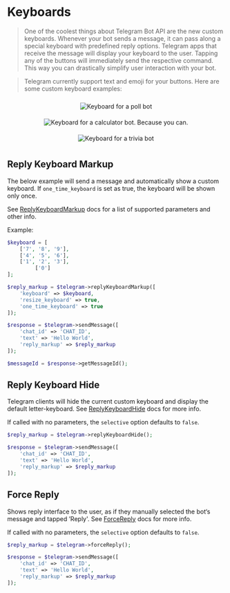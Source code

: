 # Keyboards

> One of the coolest things about Telegram Bot API are the new custom keyboards. Whenever your bot sends a message, it can pass along a special keyboard with predefined reply options. Telegram apps that receive the message will display your keyboard to the user. Tapping any of the buttons will immediately send the respective command. This way you can drastically simplify user interaction with your bot.

> Telegram currently support text and emoji for your buttons. Here are some custom keyboard examples:

<p align="center">
<img src="https://core.telegram.org/file/811140184/1/5YJxx-rostA/ad3f74094485fb97bd" title="Keyboard for a poll bot" style="max-height: 300px; padding: 10px 5px">
<img src="https://core.telegram.org/file/811140880/1/jS-YSVkDCNQ/b397dfcefc6da0dc70" title="Keyboard for a calculator bot. Because you can." style="max-height: 300px; padding: 10px 5px">
<img src="https://core.telegram.org/file/811140733/2/KoysqJKQ_kI/a1ee46a377796c3961" title="Keyboard for a trivia bot" style="max-height: 300px; padding: 10px 5px">
</p>

## Reply Keyboard Markup

The below example will send a message and automatically show a custom keyboard.
If `one_time_keyboard` is set as true, the keyboard will be shown only once.

See [ReplyKeyboardMarkup](https://core.telegram.org/bots/api#replykeyboardmarkup) docs for a list of supported parameters and other info.

Example:

```php
$keyboard = [
    ['7', '8', '9'],
    ['4', '5', '6'],
    ['1', '2', '3'],
         ['0']
];

$reply_markup = $telegram->replyKeyboardMarkup([
	'keyboard' => $keyboard, 
	'resize_keyboard' => true, 
	'one_time_keyboard' => true
]);

$response = $telegram->sendMessage([
	'chat_id' => 'CHAT_ID', 
	'text' => 'Hello World', 
	'reply_markup' => $reply_markup
]);

$messageId = $response->getMessageId();
```

## Reply Keyboard Hide

Telegram clients will hide the current custom keyboard and display the default letter-keyboard.
See [ReplyKeyboardHide](https://core.telegram.org/bots/api#replykeyboardhide) docs for more info.

If called with no parameters, the `selective` option defaults to `false`.
```php
$reply_markup = $telegram->replyKeyboardHide();

$response = $telegram->sendMessage([
	'chat_id' => 'CHAT_ID', 
	'text' => 'Hello World', 
	'reply_markup' => $reply_markup
]);
```

## Force Reply

Shows reply interface to the user, as if they manually selected the bot‘s message and tapped ’Reply'.
See [ForceReply](https://core.telegram.org/bots/api#forcereply) docs for more info.

If called with no parameters, the `selective` option defaults to `false`.

```php
$reply_markup = $telegram->forceReply();

$response = $telegram->sendMessage([
	'chat_id' => 'CHAT_ID', 
	'text' => 'Hello World', 
	'reply_markup' => $reply_markup
]);
```